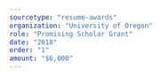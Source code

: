 ```yaml
---
sourcetype: "resume-awards"
organization: "University of Oregon"
role: "Promising Scholar Grant"
date: "2018"
order: "1"
amount: "$6,000"
---
```



